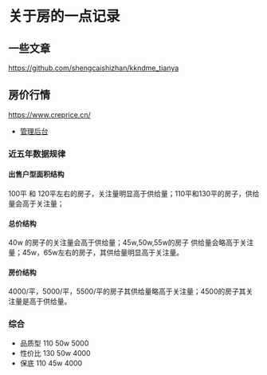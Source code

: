 # 关于房的一点记录
  
## 一些文章
https://github.com/shengcaishizhan/kkndme_tianya
## 房价行情
https://www.creprice.cn/
- [管理后台](https://www.creprice.cn/backend.php/)

### 近五年数据规律
#### 出售户型面积结构
100平 和 120平左右的房子，关注量明显高于供给量；110平和130平的房子，供给量会高于关注量；
#### 总价结构
40w 的房子的关注量会高于供给量；45w,50w,55w的房子 供给量会略高于关注量；45w，65w左右的房子，其供给量明显高于关注量。
#### 房价结构
4000/平，5000/平，5500/平的房子其供给量略高于关注量；4500的房子其关注量是高于供给量。

### 综合
- 品质型 110 50w  5000
- 性价比 130 50w  4000
- 保底   110 45w  4000
